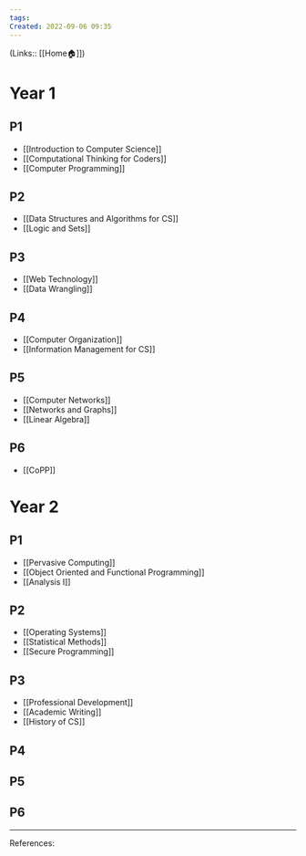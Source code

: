 ```yaml
---
tags: 
Created: 2022-09-06 09:35
---
```

(Links:: [[Home🏠]])
# Year 1
## P1
- [[Introduction to Computer Science]]
- [[Computational Thinking for Coders]]
- [[Computer Programming]]
## P2
- [[Data Structures and Algorithms for CS]]
- [[Logic and Sets]]
## P3 
- [[Web Technology]]
- [[Data Wrangling]]
## P4
- [[Computer Organization]]
- [[Information Management for CS]]
## P5
- [[Computer Networks]]
- [[Networks and Graphs]]
- [[Linear Algebra]]
## P6
- [[CoPP]]
# Year 2
## P1
- [[Pervasive Computing]]
- [[Object Oriented and Functional Programming]]
- [[Analysis I]]
## P2
- [[Operating Systems]]
- [[Statistical Methods]]
- [[Secure Programming]]
## P3
- [[Professional Development]]
- [[Academic Writing]]
- [[History of CS]]
## P4
## P5
## P6
___
References: